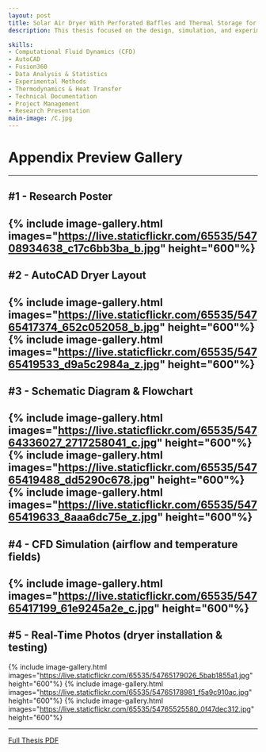 ```yaml
---
layout: post
title: Solar Air Dryer With Perforated Baffles and Thermal Storage for Drying Coconut Briquettes
description: This thesis focused on the design, simulation, and experimental validation of a solar air dryer with perforated baffles and thermal storage, tested for coconut briquette drying in Brgy. Bambang, Calaca, Batangas. The study combined CFD analysis, AutoCAD design, and real-time experiments to evaluate airflow, heat distribution, and moisture removal efficiency. Only selected visuals and outputs are showcased here to highlight the most relevant contributions and results. The complete research paper and data are available in the full document. See below.

skills: 
- Computational Fluid Dynamics (CFD) 
- AutoCAD
- Fusion360
- Data Analysis & Statistics
- Experimental Methods
- Thermodynamics & Heat Transfer
- Technical Documentation
- Project Management
- Research Presentation
main-image: /C.jpg
---
```

# Appendix Preview Gallery 
---
## #1 - Research Poster
{% include image-gallery.html 
images="https://live.staticflickr.com/65535/54708934638_c17c6bb3ba_b.jpg" height="600"%}
---
## #2 - AutoCAD Dryer Layout 
{% include image-gallery.html 
images="https://live.staticflickr.com/65535/54765417374_652c052058_b.jpg" height="600"%}
{% include image-gallery.html 
images="https://live.staticflickr.com/65535/54765419533_d9a5c2984a_z.jpg" height="600"%}
---
## #3 - Schematic Diagram & Flowchart
{% include image-gallery.html 
images="https://live.staticflickr.com/65535/54764336027_2717258041_c.jpg" height="600"%}
{% include image-gallery.html 
images="https://live.staticflickr.com/65535/54765419488_dd5290c678.jpg" height="600"%}
{% include image-gallery.html 
images="https://live.staticflickr.com/65535/54765419633_8aaa6dc75e_z.jpg" height="600"%}
---
## #4 - CFD Simulation (airflow and temperature fields)
{% include image-gallery.html 
images="https://live.staticflickr.com/65535/54765417199_61e9245a2e_c.jpg" height="600"%}
---
## #5 - Real-Time Photos (dryer installation & testing)
{% include image-gallery.html 
images="https://live.staticflickr.com/65535/54765179026_5bab1855a1.jpg" height="600"%}
{% include image-gallery.html 
images="https://live.staticflickr.com/65535/54765178981_f5a9c910ac.jpg" height="600"%}
{% include image-gallery.html 
images="https://live.staticflickr.com/65535/54765525580_0f47dec312.jpg" height="600"%}
 
---
[Full Thesis PDF](https://drive.google.com/file/d/1aBqTDGi8bNGEWODmMOuwnb7odiE1rSSU/view?usp=drive_link)
